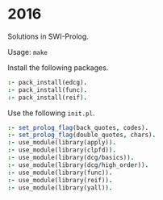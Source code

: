 # 2016

Solutions in SWI-Prolog.

Usage: `make`

Install the following packages.

```prolog
:- pack_install(edcg).
:- pack_install(func).
:- pack_install(reif).
```

Use the following `init.pl`.

```prolog
:- set_prolog_flag(back_quotes, codes).
:- set_prolog_flag(double_quotes, chars).
:- use_module(library(apply)).
:- use_module(library(clpfd)).
:- use_module(library(dcg/basics)).
:- use_module(library(dcg/high_order)).
:- use_module(library(func)).
:- use_module(library(reif)).
:- use_module(library(yall)).
```
